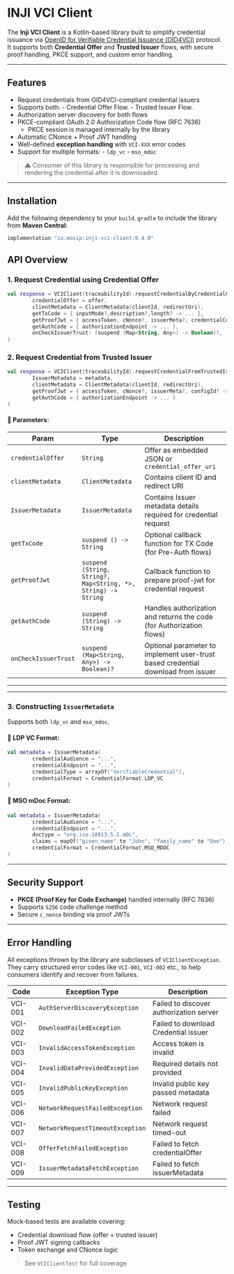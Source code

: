 # INJI VCI Client

The **Inji VCI Client** is a Kotlin-based library built to simplify credential issuance via [OpenID for Verifiable Credential Issuance (OID4VCI)](https://openid.net/specs/openid-4-verifiable-credential-issuance-1_0-13.html) protocol.  
It supports both **Credential Offer** and **Trusted Issuer** flows, with secure proof handling, PKCE support, and custom error handling.


---

## Features

- Request credentials from OID4VCI-compliant credential issuers
- Supports both:
        - Credential Offer Flow.
        - Trusted Issuer Flow.
- Authorization server discovery for both flows
- PKCE-compliant OAuth 2.0 Authorization Code flow (RFC 7636)
  - PKCE session is managed internally by the library
- Automatic CNonce + Proof JWT handling
- Well-defined **exception handling** with `VCI-XXX` error codes
- Support for multiple formats:
        - `ldp_vc`
        - `mso_mdoc`

> ⚠️ Consumer of this library is responsible for processing and rendering the credential after it is downloaded.

---

##  Installation

Add the following dependency to your `build.gradle` to include the library from **Maven Central**:

```groovy
implementation "io.mosip:inji-vci-client:0.4.0"
```

##  API Overview

### 1. Request Credential using Credential Offer

```kotlin
val response = VCIClient(traceabilityId).requestCredentialByCredentialOffer(
        credentialOffer = offer,
        clientMetadata = ClientMetadata(clientId, redirectUri),
        getTxCode = { inputMode?,description?,length? -> ... },
        getProofJwt = { accessToken, cNonce?, issuerMeta?, credentialConfigurationId? -> ... },
        getAuthCode = { authorizationEndpoint -> ... },
        onCheckIssuerTrust: (suspend (Map<String, Any>) -> Boolean)?,
)
```

### 2. Request Credential from Trusted Issuer

```kotlin
val response = VCIClient(traceabilityId).requestCredentialFromTrustedIssuer(
        IssuerMetadata = metadata,
        clientMetadata = ClientMetadata(clientId, redirectUri),
        getProofJwt = { accessToken, cNonce?, issuerMeta?, configId? -> ... },
        getAuthCode = { authorizationEndpoint -> ... }
)
```

#### 🔹 Parameters:

| Param                | Type                                                          | Description                                                                      |
|----------------------|---------------------------------------------------------------|----------------------------------------------------------------------------------|
| `credentialOffer`    | `String`                                                      | Offer as embedded JSON or `credential_offer_uri`                                 |
| `clientMetadata`     | `ClientMetadata`                                              | Contains client ID and redirect URI                                              |
| `IssuerMetadata`     | `IssuerMetadata`                                              | Contains Issuer metadata details required for credential request                 |
| `getTxCode`          | `suspend () -> String`                                        | Optional callback function for TX Code (for Pre-Auth flows)                      |
| `getProofJwt`        | `suspend (String, String?, Map<String, *>, String) -> String` | Callback function to prepare proof-jwt for credential request                    |
| `getAuthCode`        | `suspend (String) -> String`                                  | Handles authorization and returns the code (for Authorization flows)             |
| `onCheckIssuerTrust` | `suspend (Map<String, Any>) -> Boolean)?`                     | Optional parameter to implement user-trust based credential download from issuer |
---

---

### 3. Constructing `IssuerMetadata`

Supports both `ldp_vc` and `mso_mdoc`.

#### 🔹 LDP VC Format:
```kotlin
val metadata = IssuerMetadata(
        credentialAudience = "...",
        credentialEndpoint = "...",
        credentialType = arrayOf("VerifiableCredential"),
        credentialFormat = CredentialFormat.LDP_VC
)
```

#### 🔹 MSO mDoc Format:
```kotlin
val metadata = IssuerMetadata(
        credentialAudience = "...",
        credentialEndpoint = "...",
        doctype = "org.iso.18013.5.1.mDL",
        claims = mapOf("given_name" to "John", "family_name" to "Doe"),
        credentialFormat = CredentialFormat.MSO_MDOC
)
```

---

##  Security Support

-  **PKCE (Proof Key for Code Exchange)** handled internally (RFC 7636)
-  Supports `S256` code challenge method
-  Secure `c_nonce` binding via proof JWTs

---

##  Error Handling

All exceptions thrown by the library are subclasses of `VCIClientException`.  
They carry structured error codes like `VCI-001`, `VCI-002` etc., to help consumers identify and recover from failures.

| Code    | Exception Type                   | Description                             |
|---------|----------------------------------|-----------------------------------------|
| VCI-001 | `AuthServerDiscoveryException`   | Failed to discover authorization server |
| VCI-002 | `DownloadFailedException`        | Failed to download Credential issuer    |
| VCI-003 | `InvalidAccessTokenException`    | Access token is invalid                 |
| VCI-004 | `InvalidDataProvidedException`   | Required details not provided           |
| VCI-005 | `InvalidPublicKeyException`      | Invalid public key passed metadata      |
| VCI-006 | `NetworkRequestFailedException`  | Network request failed                  |
| VCI-007 | `NetworkRequestTimeoutException` | Network request timed-out               |
| VCI-008 | `OfferFetchFailedException`      | Failed  to fetch credentialOffer        |
| VCI-009 | `IssuerMetadataFetchException`   | Failed to fetch issuerMetadata          |


---

##  Testing

Mock-based tests are available covering:

- Credential download flow (offer + trusted issuer)
- Proof JWT signing callbacks
- Token exchange and CNonce logic

> See `VCIClientTest` for full coverage


